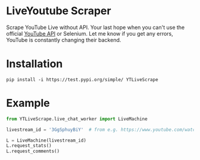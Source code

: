 # LiveYoutube Scraper
Scrape YouTube Live without API. Your last hope when you can't use the official [YouTube API](https://developers.google.com/youtube)
or Selenium. Let me know if you get any errors, YouTube is constantly changing their backend.

# Installation
`pip install -i https://test.pypi.org/simple/ YTLiveScrape`

# Example

```python
from YTLiveScrape.live_chat_worker import LiveMachine

livestream_id = '3GgSphuyBiY'  # from e.g. https://www.youtube.com/watch?v=3GgSphuyBiY

L = LiveMachine(livestream_id)
L.request_stats()
L.request_comments()
```